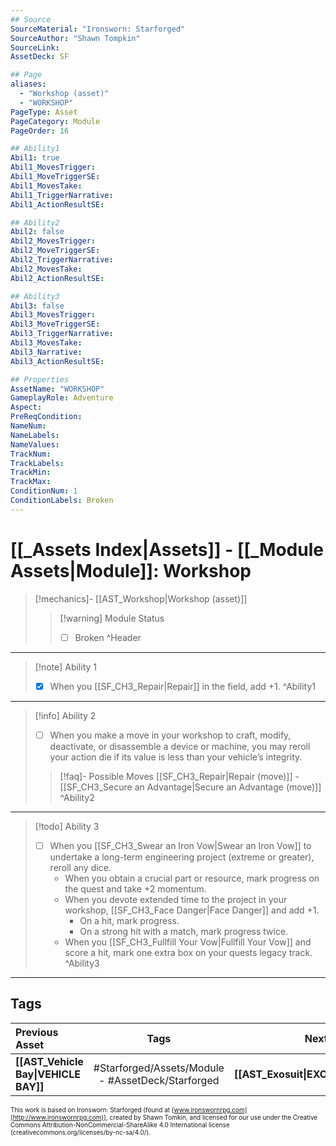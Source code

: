 ```yaml
---
## Source
SourceMaterial: "Ironsworn: Starforged"
SourceAuthor: "Shawn Tompkin"
SourceLink: 
AssetDeck: SF

## Page
aliases:
  - "Workshop (asset)"
  - "WORKSHOP"
PageType: Asset
PageCategory: Module
PageOrder: 16

## Ability1
Abil1: true
Abil1_MovesTrigger:
Abil1_MoveTriggerSE:
Abil1_MovesTake:
Abil1_TriggerNarrative:
Abil1_ActionResultSE:

## Ability2
Abil2: false
Abil2_MovesTrigger:
Abil2_MoveTriggerSE:
Abil2_TriggerNarrative:
Abil2_MovesTake:
Abil2_ActionResultSE:

## Ability3
Abil3: false
Abil3_MovesTrigger:
Abil3_MoveTriggerSE:
Abil3_TriggerNarrative:
Abil3_MovesTake:
Abil3_Narrative:
Abil3_ActionResultSE:

## Properties
AssetName: "WORKSHOP"
GameplayRole: Adventure
Aspect:
PreReqCondition: 
NameNum:
NameLabels:
NameValues:
TrackNum:
TrackLabels:
TrackMin:
TrackMax:
ConditionNum: 1
ConditionLabels: Broken
---
```

# [[_Assets Index|Assets]] - [[_Module Assets|Module]]: Workshop
> [!mechanics]- [[AST_Workshop|Workshop (asset)]]
> > [!warning] Module Status
> > - [ ] Broken ^Header
___
> [!note] Ability 1
> - [x] When you [[SF_CH3_Repair|Repair]] in the field, add +1. ^Ability1
___
> [!info] Ability 2
> - [ ] When you make a move in your workshop to craft, modify, deactivate, or disassemble a device or machine, you may reroll your action die if its value is less than your vehicle’s integrity.
> > [!faq]- Possible Moves
> > [[SF_CH3_Repair|Repair (move)]] - [[SF_CH3_Secure an Advantage|Secure an Advantage (move)]] ^Ability2
___
> [!todo] Ability 3
> - [ ] When you [[SF_CH3_Swear an Iron Vow|Swear an Iron Vow]] to undertake a long-term engineering project (extreme or greater), reroll any dice. 
> 	- When you obtain a crucial part or resource, mark progress on the quest and take +2 momentum. 
> 	- When you devote extended time to the project in your workshop, [[SF_CH3_Face Danger|Face Danger]] and add +1. 
> 		- On a hit, mark progress. 
> 		- On a strong hit with a match, mark progress twice. 
> 	- When you [[SF_CH3_Fullfill Your Vow|Fullfill Your Vow]] and score a hit, mark one extra box on your quests legacy track. ^Ability3
___

## Tags
| Previous Asset | Tags | Next Asset |
| :--- | :---: | ---: |
| **[[AST_Vehicle Bay\|VEHICLE BAY]]** | #Starforged/Assets/Module - #AssetDeck/Starforged | **[[AST_Exosuit\|EXOSUIT]]** |

<font size=-2>This work is based on Ironsworn: Starforged (found at [www.ironswornrpg.com](http://www.ironswornrpg.com)), created by Shawn Tomkin, and licensed for our use under the Creative Commons Attribution-NonCommercial-ShareAlike 4.0 International license  (creativecommons.org/licenses/by-nc-sa/4.0/).</font>